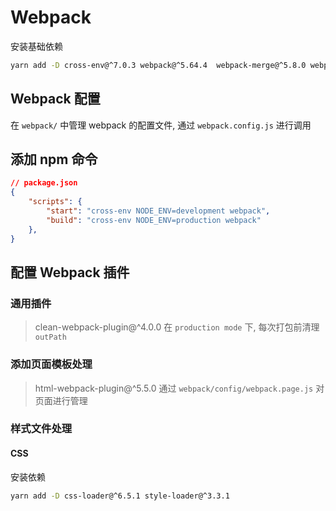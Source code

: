 # Webpack

安装基础依赖

```bash
yarn add -D cross-env@^7.0.3 webpack@^5.64.4  webpack-merge@^5.8.0 webpack-cli@^4.9.1
```

## Webpack 配置

在 `webpack/` 中管理 webpack 的配置文件, 通过 `webpack.config.js` 进行调用

## 添加 npm 命令

```json
// package.json
{
    "scripts": {
        "start": "cross-env NODE_ENV=development webpack",
        "build": "cross-env NODE_ENV=production webpack"
    },
}
```

## 配置 Webpack 插件

### 通用插件

> clean-webpack-plugin@^4.0.0
在 `production mode` 下, 每次打包前清理 `outPath`

### 添加页面模板处理

> html-webpack-plugin@^5.5.0
通过 `webpack/config/webpack.page.js` 对页面进行管理

### 样式文件处理

#### CSS

安装依赖

```bash
yarn add -D css-loader@^6.5.1 style-loader@^3.3.1
```
